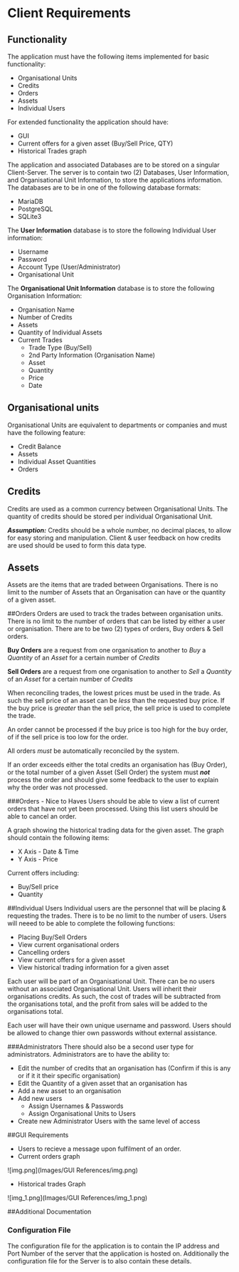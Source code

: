 # Client Requirements 
## Functionality
The application must have the following items implemented for basic functionality:
- Organisational Units
- Credits
- Orders
- Assets
- Individual Users

For extended functionality the application should have:
- GUI
- Current offers for a given asset (Buy/Sell Price, QTY)
- Historical Trades graph

The application and associated Databases are to be stored on a singular Client-Server. 
The server is to contain two (2) Databases, User Information, and Organisational Unit Information,  to store the applications information.
The databases are to be in one of the following database formats:
- MariaDB
- PostgreSQL
- SQLite3

The **User Information** database is to store the following Individual User information:
- Username
- Password
- Account Type (User/Administrator)
- Organisational Unit

The **Organisational Unit Information** database is to store the following Organisation Information:
- Organisation Name
- Number of Credits 
- Assets
- Quantity of Individual Assets
- Current Trades
    - Trade Type (Buy/Sell)
    - 2nd Party Information (Organisation Name)
    - Asset
    - Quantity 
    - Price
    - Date

## Organisational units
Organisational Units are equivalent to departments or companies and must have the following feature:

- Credit Balance
- Assets
- Individual Asset Quantities
- Orders

## Credits
Credits are used as a common currency between Organisational Units.
The quantity of credits should be stored per individual Organisational Unit.

***Assumption:*** Credits should be a whole number, no decimal places, to allow for easy storing and manipulation. Client & user feedback on how credits are used should be used to form this data type.

## Assets
Assets are the items that are traded between Organisations.
There is no limit to the number of Assets that an Organisation can have or the quantity of a given asset.

##Orders
Orders are used to track the trades between organisation units. There is no limit to the number of orders that can be listed by either a user or organisation. 
There are to be two (2) types of orders, Buy orders & Sell orders. 

**Buy Orders** are a request from one organisation to another to *Buy* a *Quantity* of an *Asset* for a certain number of *Credits*

**Sell Orders** are a request from one organisation to another to *Sell* a *Quantity* of an *Asset* for a certain number of *Credits*

When reconciling trades, the lowest prices must be used in the trade. 
As such the sell price of an asset can be *less* than the requested buy price.
If the buy price is *greater* than the sell price, the sell price is used to complete the trade.

An order cannot be processed if the buy price is too high for the buy order, of if the sell price is too low for the order.

All orders *must* be automatically reconciled by the system. 

If an order exceeds either the total credits an organisation has (Buy Order), or the total number of a given Asset (Sell Order) the system must ***not*** process the order and should give some feedback to the user to explain why the order was not processed.

###Orders - Nice to Haves
Users should be able to view a list of current orders that have not yet been processed. Using this list users should be able to cancel an order. 

A graph showing the historical trading data for the given asset. The graph should contain the following items:
- X Axis - Date & Time
- Y Axis - Price

Current offers including:
- Buy/Sell price
- Quantity

##Individual Users
Individual users are the personnel that will be placing & requesting the trades. There is to be no limit to the number of users. Users will neeed to be able to complete the following functions:
- Placing Buy/Sell Orders
- View current organisational orders
- Cancelling orders
- View current offers for a given asset
- View historical trading information for a given asset

Each user will be part of an Organisational Unit. There can be no users without an associated Organisational Unit.
Users will inherit their organisations credits. As such, the cost of trades will be subtracted from the organisations total, and  the profit from sales will be added to the organisations total.

Each user will have their own unique username and password. Users should be allowed to change thier own passwords without external assistance. 

###Administrators
There should also be a second user type for administrators.
Administrators are to have the ability to:
- Edit the number of credits that an organisation has (Confirm if this is any or if it it their specific organisation)
- Edit the Quantity of a given asset that an organisation has
- Add a new asset to an organisation
- Add new users
    - Assign Usernames & Passwords
    - Assign Organisational Units to Users
- Create new Administrator Users with the same level of access


##GUI Requirements
- Users to recieve a message upon fulfilment of an order.
- Current orders graph 

![img.png](Images/GUI References/img.png)

- Historical trades Graph

![img_1.png](Images/GUI References/img_1.png)


##Additional Documentation
### Configuration File
The configuration file for the application is to contain the IP address and Port Number of the server that the application is hosted on.
Additionally the configuration file for the Server is to also contain these details.